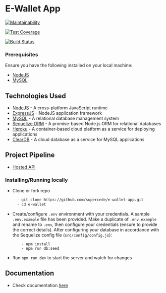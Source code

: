 # E-Wallet App

[![Maintainability](https://api.codeclimate.com/v1/badges/7bae05e0e0b1d869b619/maintainability)](https://codeclimate.com/github/supercede/e-wallet-app/maintainability)

[![Test Coverage](https://api.codeclimate.com/v1/badges/7bae05e0e0b1d869b619/test_coverage)](https://codeclimate.com/github/supercede/e-wallet-app/test_coverage)

[![Build Status](https://travis-ci.com/supercede/e-wallet-app.svg?branch=develop)](https://travis-ci.com/supercede/e-wallet-app)

### Prerequisites

Ensure you have the following installed on your local machine:

- [NodeJS](https://nodejs.org/en/download/)
- [MySQL](https://www.mysql.com/downloads/)

## Technologies Used

- [NodeJS](https://nodejs.org/en/download/) - A cross-platform JavaScript runtime
- [ExpressJS](https://expressjs.com/) - NodeJS application framework
- [MySQL](https://www.mysql.com/downloads/) - A relational database management system
- [Sequelize ORM](https://sequelize.org/) - A promise-based Node.js ORM for relational databases
- [Heroku](https://www.heroku.com/nodejs) - A container-based cloud platform as a service for deploying applications
- [ClearDB](https://www.cleardb.com/developers/connect/paas/heroku/nodejs) - A cloud database as a service for MySQL applications

## Project Pipeline
- [Hosted API](https://e-wallet-app.herokuapp.com/)

### Installing/Running locally
- Clone or fork repo

  ```bash
    - git clone https://github.com/supercede/e-wallet-app.git
    - cd e-wallet
  ```

- Create/configure `.env` environment with your credentials. A sample `.env.example` file has been provided. Make a duplicate of `.env.example` and rename to `.env`, then configure your credentials (ensure to provide the correct details). After configuring your database in accordance with the Sequelize config file (`src/config/config.js`):
    ```
        - npm install
        - npm run db:seed
    ```

- Run `npm run dev` to start the server and watch for changes

## Documentation

- Check documentation [here]()